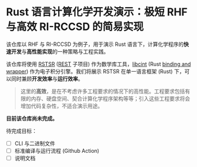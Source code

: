 # Rust 语言计算化学开发演示：极短 RHF 与高效 RI-RCCSD 的简易实现

该仓库以 RHF 与 RI-RCCSD 为例子，用于演示 Rust 语言下，计算化学程序的**快速开发**与**高性能实现**的一种策略与工程实践。

该仓库将使用 [RSTSR](https://github.com/RESTGroup/rstsr) ([REST](https://gitee.com/RESTGroup/REST) 子项目) 作为数学库工具，[libcint](https://github/sunqm/libcint) (Rust [binding and wrapper](https://github.com/ajz34/libcint-rs)) 作为电子积分引擎。我们将展示 RSTSR 在单一语言框架 (Rust) 下，可以同时兼顾**开发效率**与**运行效率**。

> 这里的**高效**，是在不考虑许多工程要求的情况下的高性能。工程要求包括有限的内存、硬盘空间、契合计算化学程序架构等等；引入这些工程要求将会增加代码复杂性，不适合演示用途。

**目前该仓库尚未完成。**

待完成目标：
- [ ] CLI 与二进制文件
- [ ] 标准编译与运行流程 (Github Action)
- [ ] 说明文档
